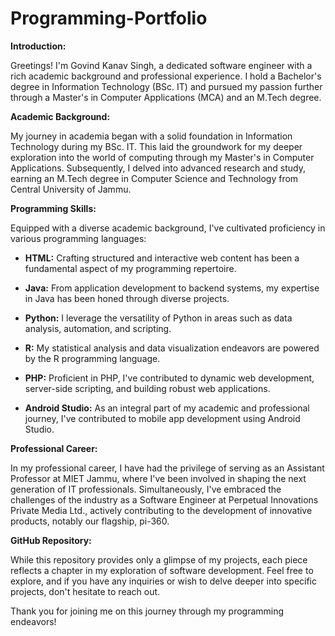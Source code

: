 # Programming-Portfolio
**Introduction:**

Greetings! I'm Govind Kanav Singh, a dedicated software engineer with a rich academic background and professional experience. I hold a Bachelor's degree in Information Technology (BSc. IT) and pursued my passion further through a Master's in Computer Applications (MCA) and an M.Tech degree.

**Academic Background:**

My journey in academia began with a solid foundation in Information Technology during my BSc. IT. This laid the groundwork for my deeper exploration into the world of computing through my Master's in Computer Applications. Subsequently, I delved into advanced research and study, earning an M.Tech degree in Computer Science and Technology from Central University of Jammu.

**Programming Skills:**

Equipped with a diverse academic background, I've cultivated proficiency in various programming languages:

- **HTML:** Crafting structured and interactive web content has been a fundamental aspect of my programming repertoire.

- **Java:** From application development to backend systems, my expertise in Java has been honed through diverse projects.

- **Python:** I leverage the versatility of Python in areas such as data analysis, automation, and scripting.

- **R:** My statistical analysis and data visualization endeavors are powered by the R programming language.

- **PHP:** Proficient in PHP, I've contributed to dynamic web development, server-side scripting, and building robust web applications.

- **Android Studio:** As an integral part of my academic and professional journey, I've contributed to mobile app development using Android Studio.

**Professional Career:**

In my professional career, I have had the privilege of serving as an Assistant Professor at MIET Jammu, where I've been involved in shaping the next generation of IT professionals. Simultaneously, I've embraced the challenges of the industry as a Software Engineer at Perpetual Innovations Private Media Ltd., actively contributing to the development of innovative products, notably our flagship, pi-360.

**GitHub Repository:**

While this repository provides only a glimpse of my projects, each piece reflects a chapter in my exploration of software development. Feel free to explore, and if you have any inquiries or wish to delve deeper into specific projects, don't hesitate to reach out.

Thank you for joining me on this journey through my programming endeavors!
